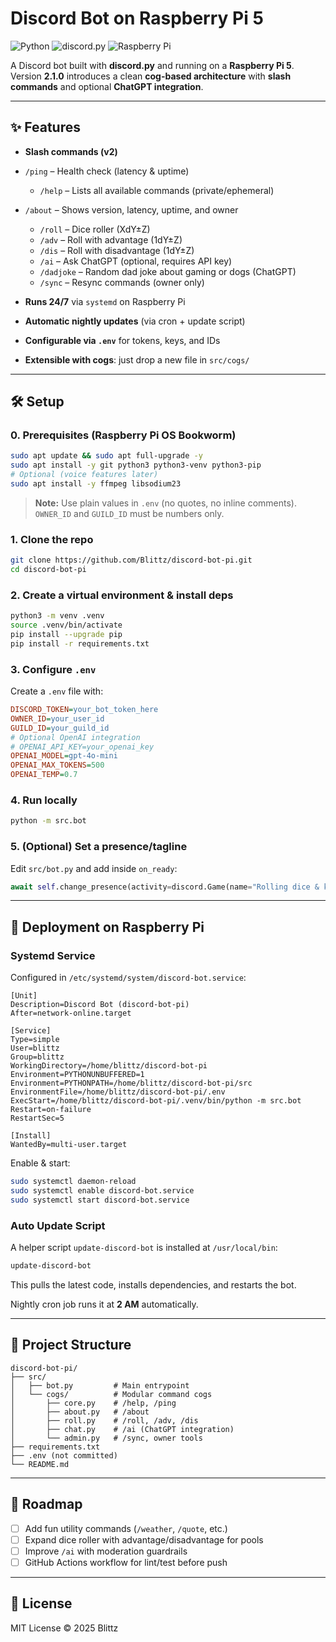 # Discord Bot on Raspberry Pi 5

![Python](https://img.shields.io/badge/Python-3.11-blue?logo=python\&logoColor=white)
![discord.py](https://img.shields.io/badge/discord.py-2.6.2-blueviolet?logo=discord\&logoColor=white)
![Raspberry Pi](https://img.shields.io/badge/Runs%20on-Raspberry%20Pi%205-red?logo=raspberrypi\&logoColor=white)

A Discord bot built with **discord.py** and running on a **Raspberry Pi 5**.
Version **2.1.0** introduces a clean **cog-based architecture** with **slash commands** and optional **ChatGPT integration**.

---

## ✨ Features

* **Slash commands (v2)**

* `/ping` – Health check (latency & uptime)
  * `/help` – Lists all available commands (private/ephemeral)
* `/about` – Shows version, latency, uptime, and owner
  * `/roll` – Dice roller (XdY±Z)
  * `/adv` – Roll with advantage (1dY±Z)
  * `/dis` – Roll with disadvantage (1dY±Z)
  * `/ai` – Ask ChatGPT (optional, requires API key)
  * `/dadjoke` – Random dad joke about gaming or dogs (ChatGPT)
  * `/sync` – Resync commands (owner only)

* **Runs 24/7** via `systemd` on Raspberry Pi

* **Automatic nightly updates** (via cron + update script)

* **Configurable via `.env`** for tokens, keys, and IDs

* **Extensible with cogs**: just drop a new file in `src/cogs/`

---

## 🛠️ Setup

### 0. Prerequisites (Raspberry Pi OS Bookworm)

```bash
sudo apt update && sudo apt full-upgrade -y
sudo apt install -y git python3 python3-venv python3-pip
# Optional (voice features later)
sudo apt install -y ffmpeg libsodium23
```

> **Note:** Use plain values in `.env` (no quotes, no inline comments). `OWNER_ID` and `GUILD_ID` must be numbers only.

### 1. Clone the repo

```bash
git clone https://github.com/Blittz/discord-bot-pi.git
cd discord-bot-pi
```

### 2. Create a virtual environment & install deps

```bash
python3 -m venv .venv
source .venv/bin/activate
pip install --upgrade pip
pip install -r requirements.txt
```

### 3. Configure `.env`

Create a `.env` file with:

```ini
DISCORD_TOKEN=your_bot_token_here
OWNER_ID=your_user_id
GUILD_ID=your_guild_id
# Optional OpenAI integration
# OPENAI_API_KEY=your_openai_key
OPENAI_MODEL=gpt-4o-mini
OPENAI_MAX_TOKENS=500
OPENAI_TEMP=0.7
```

### 4. Run locally

```bash
python -m src.bot
```

### 5. (Optional) Set a presence/tagline

Edit `src/bot.py` and add inside `on_ready`:

```python
await self.change_presence(activity=discord.Game(name="Rolling dice & keeping watch"))
```

---

## 🔧 Deployment on Raspberry Pi

### Systemd Service

Configured in `/etc/systemd/system/discord-bot.service`:

```
[Unit]
Description=Discord Bot (discord-bot-pi)
After=network-online.target

[Service]
Type=simple
User=blittz
Group=blittz
WorkingDirectory=/home/blittz/discord-bot-pi
Environment=PYTHONUNBUFFERED=1
Environment=PYTHONPATH=/home/blittz/discord-bot-pi/src
EnvironmentFile=/home/blittz/discord-bot-pi/.env
ExecStart=/home/blittz/discord-bot-pi/.venv/bin/python -m src.bot
Restart=on-failure
RestartSec=5

[Install]
WantedBy=multi-user.target
```

Enable & start:

```bash
sudo systemctl daemon-reload
sudo systemctl enable discord-bot.service
sudo systemctl start discord-bot.service
```

### Auto Update Script

A helper script `update-discord-bot` is installed at `/usr/local/bin`:

```bash
update-discord-bot
```

This pulls the latest code, installs dependencies, and restarts the bot.

Nightly cron job runs it at **2 AM** automatically.

---

## 📂 Project Structure

```
discord-bot-pi/
├── src/
│   ├── bot.py         # Main entrypoint
│   └── cogs/          # Modular command cogs
│       ├── core.py    # /help, /ping
│       ├── about.py   # /about
│       ├── roll.py    # /roll, /adv, /dis
│       ├── chat.py    # /ai (ChatGPT integration)
│       └── admin.py   # /sync, owner tools
├── requirements.txt
├── .env (not committed)
└── README.md
```

---

## 🚀 Roadmap

* [ ] Add fun utility commands (`/weather`, `/quote`, etc.)
* [ ] Expand dice roller with advantage/disadvantage for pools
* [ ] Improve `/ai` with moderation guardrails
* [ ] GitHub Actions workflow for lint/test before push

---

## 📝 License

MIT License © 2025 Blittz
